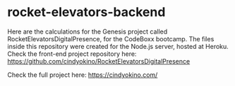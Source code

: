 # rocket-elevators-backend

Here are the calculations for the Genesis project called RocketElevatorsDigitalPresence, for the CodeBoxx bootcamp.
The files inside this repository were created for the Node.js server, hosted at Heroku.
Check the front-end project repository here: https://github.com/cindyokino/RocketElevatorsDigitalPresence

Check the full project here: https://cindyokino.com/